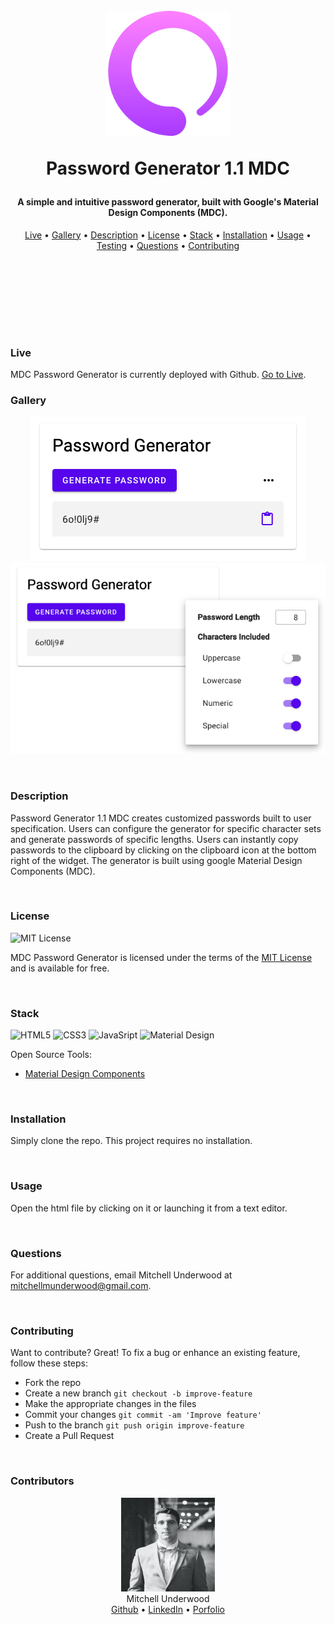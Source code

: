 <h1 align="center">
  <br>
  <!-- image/logo link -->
  <a href="https://mitchellmunderwood.github.io/MDC-Password-Generator/"><img src="./README-support/logo.png" alt="title" width="200" height="200" ></a>
  
  Password Generator 1.1 MDC
  <br>
</h1>

<h4 align="center">
<!-- Description of Project -->
A simple and intuitive password generator, built with Google's Material Design Components (MDC).
</h4>

<p align="center">
    <!-- table of contents -->
  <a href="#live">Live</a> •
  <a href="#gallery">Gallery</a> •
  <a href="#description">Description</a> •
  <a href="#license">License</a> •
  <a href="#stack">Stack</a> •
  <a href="#installation">Installation</a> •
  <a href="#usage">Usage</a> •
  <a href="#testing">Testing</a> •
  <a href="#questions">Questions</a> •
  <a href="#contributing">Contributing</a>
</p>

<br>

<p>
<br>
<br>
<br>
<br>
<br>

</p>

### Live

MDC Password Generator is currently deployed with Github. <a href="https://mitchellmunderwood.github.io/MDC-Password-Generator/">Go to Live</a>.
<br/>

### Gallery

<p align="center">
    <img src="./README-support/img1.png" width="auto" height="auto">
    <img src="./README-support/img2.png" width="auto" height="auto">
</p>

<br/>

### Description

Password Generator 1.1 MDC creates customized passwords built to user specification. Users can configure the generator for specific character sets and generate passwords of specific lengths. Users can instantly copy passwords to the clipboard by clicking on the clipboard icon at the bottom right of the widget. The generator is built using google Material Design Components (MDC).

<br/>

### License

<p>
<img src="https://img.shields.io/badge/License-MIT-informational?style=flat&logo=mit&logoColor=white&color=blue"
         alt="MIT License">
</p>

MDC Password Generator is licensed under the terms of the [MIT License](https://opensource.org/licenses/MIT) and is available for free.

<br/>

### Stack

<p align="left">
<!-- line for badges -->
    <img src="https://img.shields.io/badge/Code-HTML5-informational?style=flat&logo=html5&logoColor=white&color=white"
         alt="HTML5">
    <img src="https://img.shields.io/badge/Code-CSS3-informational?style=flat&logo=css3&logoColor=white&color=white"
         alt="CSS3">
    <img src="https://img.shields.io/badge/Code-JavaScript-informational?style=flat&logo=javascript&logoColor=white&color=white"
         alt="JavaSript">
    <img src="https://img.shields.io/badge/Code-Material_Design-informational?style=flat&logo=material-design&logoColor=white&color=white"
         alt="Material Design">
    <!-- <img src="https://img.shields.io/badge/Code-Handlebars-informational?style=flat&logo=handlebars&logoColor=white&color=blue"
         alt="Express"> -->
    <!-- <img src="https://img.shields.io/badge/Code-Express-informational?style=flat&logo=express&logoColor=white&color=blue"
         alt="Express"> -->
    <!-- <img src="https://img.shields.io/badge/Code-Node-informational?style=flat&logo=node&logoColor=white&color=blue"
         alt="Node"> -->
    <!-- <img src="https://img.shields.io/badge/Data-mySQL-informational?style=flat&logo=mysql&logoColor=white&color=blue"
         alt="Node"> -->
</p>

Open Source Tools:

- [Material Design Components](https://https://material.io/)

<br/>

### Installation

Simply clone the repo. This project requires no installation.

<br/>

### Usage

Open the html file by clicking on it or launching it from a text editor.

<br/>

### Questions

For additional questions, email Mitchell Underwood at mitchellmunderwood@gmail.com.

<br/>

### Contributing

Want to contribute? Great!
To fix a bug or enhance an existing feature, follow these steps:

- Fork the repo
- Create a new branch `git checkout -b improve-feature`
- Make the appropriate changes in the files
- Commit your changes `git commit -am 'Improve feature'`
- Push to the branch `git push origin improve-feature`
- Create a Pull Request

<br/>

### Contributors

<p align="center">
<img src="./README-support/mitchell.jpg" width="150" height="150" />
<br/>
Mitchell Underwood
<br/>
<a href="https://github.com/mitchellmunderwood">Github</a> •
<a href="https://www.linkedin.com/in/mitchellmunderwood/">LinkedIn</a> •
<a href="https://whoismitchell.com">Porfolio</a>

</p>
